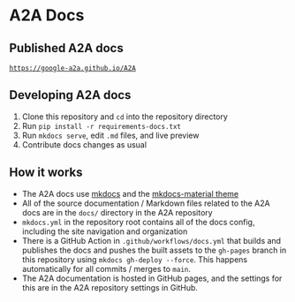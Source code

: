 # A2A Docs

## Published A2A docs

[`https://google-a2a.github.io/A2A`](https://google-a2a.github.io/A2A)

## Developing A2A docs

1. Clone this repository and `cd` into the repository directory
2. Run `pip install -r requirements-docs.txt`
3. Run `mkdocs serve`, edit `.md` files, and live preview
4. Contribute docs changes as usual

## How it works

- The A2A docs use [mkdocs](https://www.mkdocs.org/) and the
  [mkdocs-material theme](https://squidfunk.github.io/mkdocs-material/)
- All of the source documentation / Markdown files related to the A2A docs are
  in the `docs/` directory in the A2A repository
- `mkdocs.yml` in the repository root contains all of the docs config, including
  the site navigation and organization
- There is a GitHub Action in `.github/workflows/docs.yml` that builds and
  publishes the docs and pushes the built assets to the `gh-pages` branch in
  this repository using `mkdocs gh-deploy --force`. This happens automatically for all
  commits / merges to `main`.
- The A2A documentation is hosted in GitHub pages, and the settings for this are
  in the A2A repository settings in GitHub.
